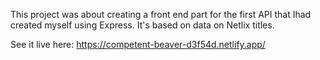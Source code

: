 This project was about creating a front end part for the first API that Ihad created myself using Express. It's based on data on Netlix titles.

See it live here:
https://competent-beaver-d3f54d.netlify.app/
